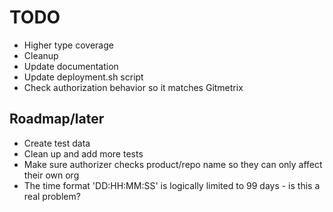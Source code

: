 # TODO

- Higher type coverage
- Cleanup
- Update documentation
- Update deployment.sh script
- Check authorization behavior so it matches Gitmetrix

## Roadmap/later

- Create test data
- Clean up and add more tests
- Make sure authorizer checks product/repo name so they can only affect their own org
- The time format 'DD:HH:MM:SS' is logically limited to 99 days - is this a real problem?
